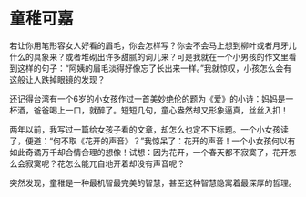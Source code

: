 # 童稚可嘉

若让你用笔形容女人好看的眉毛，你会怎样写？你会不会马上想到柳叶或者月牙儿什么的具象来？或者堆砌出许多甜腻的词儿来？可是我就在一个小男孩的作文里看到这样的句子：“阿姨的眉毛淡得好像忘了长出来一样。”我就惊叹，小孩怎么会有这般让人跌掉眼镜的发现？ 

还记得台湾有一个6岁的小女孩作过一首美妙绝伦的题为《爱》的小诗：妈妈是一杯酒，爸爸喝上一口，就醉了。短短几句，童心盎然却又形象逼真，丝丝入扣！ 

两年以前，我写过一篇给女孩子看的文章，却怎么也定不下标题。一个小女孩读了，便道：“何不取《花开的声音》？”我惊呆了：花开的声音！一个小女孩何以有如此奇谲万千却合情合理的想像！试想：因为花开，一个春天都不寂寞了，花开怎么会寂寞呢？花怎么能兀自地开着却没有声音呢？ 

突然发现，童稚是一种最机智最完美的智慧，甚至这种智慧隐寓着最深厚的哲理。
 